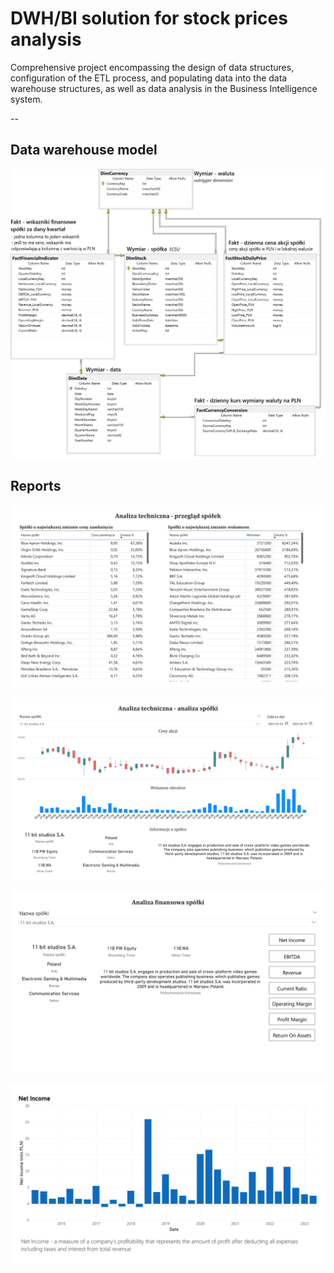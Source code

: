 # DWH/BI solution for stock prices analysis
Comprehensive project encompassing the design of data structures, configuration of the ETL process, and populating data into the data warehouse structures, as well as data analysis in the Business Intelligence system.

--

## Data warehouse model
![](screenshots/model.png)


## Reports

![](reports/rap.1.png)

![](reports/rap.2.png)

![](reports/rap.3.png)

![](reports/rap.4.png)
